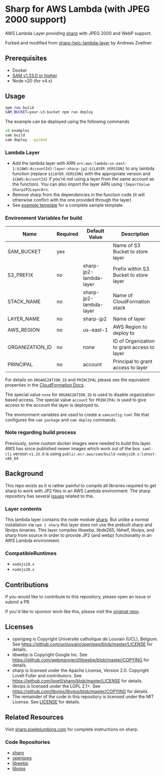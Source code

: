 # Sharp for AWS Lambda (with JPEG 2000 support)
AWS Lambda Layer providing [sharp](https://github.com/lovell/sharp) with JPEG 2000 and WebP support.

Forked and modified from [sharp-heic-lambda-layer](https://github.com/zoellner/sharp-heic-lambda-layer) by Andreas Zoellner.

## Prerequisites

* Docker
* [SAM v1.33.0 or higher](https://github.com/awsdocs/aws-sam-developer-guide/blob/master/doc_source/serverless-sam-cli-install.md)
* Node v20 (for v4.x)

## Usage

```bash
npm run build
SAM_BUCKET=your-s3-bucket npm run deploy
```

The example can be deployed using the following commands
```bash
cd examples
sam build
sam deploy --guided
```

### Lambda Layer
- Add the lambda layer with ARN `arn:aws:lambda:us-east-1:${AWS:AccountId}:layer:sharp-jp2:${LAYER_VERSION}` to any lambda function (replace `${LAYER_VERSION}` with the appropriate version and `${AWS:AccountId}` if you're not using a layer from the same account as the function). You can also import the layer ARN using `!ImportValue SharpJP2LayerArn`.
- Remove sharp from the dependencies in the function code (it will otherwise conflict with the one provided through the layer)
- See [example template](examples/sam-template.yaml) for a complete sample template.

### Environment Variables for build
|            Name | Required |           Default Value |                                   Description |
|-----------------|----------|-------------------------|-----------------------------------------------|
|      SAM_BUCKET |      yes |                         | Name of S3 Bucket to store layer              |
|       S3_PREFIX |       no | sharp-jp2-lambda-layer | Prefix within S3 Bucket to store layer        |
|      STACK_NAME |       no | sharp-jp2-lambda-layer | Name of CloudFormation stack                  |
|      LAYER_NAME |       no |              sharp-jp2 | Name of layer                                 |
|      AWS_REGION |       no |               us-east-1 | AWS Region to deploy to                       |
| ORGANIZATION_ID |       no |                    none | ID of Organization to grant access to layer   |
|       PRINCIPAL |       no |                 account | Principal to grant access to layer            |

For details on `ORGANIZATION_ID` and `PRINCIPAL` please see the equivalent properties in the [CloudFormation Docs](https://docs.aws.amazon.com/AWSCloudFormation/latest/UserGuide/aws-resource-lambda-layerversionpermission.html).

The special value `none` for `ORGANIZATION_ID` is used to disable organization based access.
The special value `account` for `PRINCIPAL` is used to give access to the account the layer is deployed to.

The environment variables are used to create a `samconfig.toml` file that configures the `sam package` and `sam deploy` commands.

### Note regarding build process
Previously, some custom docker images were needed to build this layer. AWS has since published newer images which work out of the box. `saml-cli` version `v1.33.0` is using `public.ecr.aws/sam/build-nodejs20.x:latest-x86_64`

## Background
This repo exists as it is rather painful to compile all libraries required to get sharp to work with JP2 files in an AWS Lambda environment. The sharp repository has several [issues](https://github.com/lovell/sharp/issues) related to this.

### Layer contents
This lambda layer contains the node module [sharp](https://github.com/lovell/sharp). But unlike a normal installation via `npm i sharp` this layer does not use the prebuilt sharp and libvips binaries. This layer compiles libwebp, libde265, libheif, libvips, and sharp from source in order to provide JP2 (and webp) functionality in an AWS Lambda environment.

### CompatibleRuntimes
- `nodejs18.x`
- `nodejs20.x`

## Contributions
If you would like to contribute to this repository, please open an issue or submit a PR.

If you'd like to sponsor work like this, please visit the [original repo](https://github.com/zoellner/sharp-heic-lambda-layer).

## Licenses
- openjpeg is Copyright Universite catholique de Louvain (UCL), Belgium. See https://github.com/uclouvain/openjpeg/blob/master/LICENSE for details.
- libwebp is Copyright Google Inc. See https://github.com/webmproject/libwebp/blob/master/COPYING for details.
- sharp is licensed under the Apache License, Version 2.0. Copyright Lovell Fuller and contributors. See https://github.com/lovell/sharp/blob/master/LICENSE for details.
- libvips is licensed under the LGPL 2.1+. See https://github.com/libvips/libvips/blob/master/COPYING for details.
- The remainder of the code in this repository is licensed under the MIT License. See [LICENSE](LICENSE) for details.

## Related Resources
Visit [sharp.pixelplumbing.com](https://sharp.pixelplumbing.com/) for complete instructions on sharp.

### Code Repositories
- [sharp](https://github.com/lovell/sharp)
- [openjpeg](https://github.com/uclouvain/openjpeg)
- [libwebp](https://github.com/webmproject/libwebp)
- [libvips](https://github.com/libvips/libvips)
